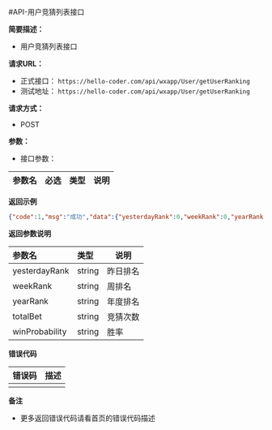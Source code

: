 #API-用户竞猜列表接口

**简要描述：** 

- 用户竞猜列表接口

**请求URL：** 
- 正式接口： `https://hello-coder.com/api/wxapp/User/getUserRanking`
- 测试地址： `https://hello-coder.com/api/wxapp/User/getUserRanking` 
  
**请求方式：**
- POST

**参数：** 

 - 接口参数：

|参数名|必选|类型|说明|
|:----    |:---|:----- |----- |

 **返回示例**

```json
{"code":1,"msg":"成功","data":{"yesterdayRank":0,"weekRank":0,"yearRank":2,"totalBet":2,"winProbability":"50.00"}}
```

 **返回参数说明** 

|参数名|类型|说明|
|:-----  |:-----|----- |
| yesterdayRank | string | 昨日排名 |
| weekRank | string | 周排名 |
| yearRank | string | 年度排名 |
| totalBet | string | 竞猜次数 |
| winProbability | string | 胜率 |
**错误代码**

| 错误码 | 描述 |
|:-----  |:-----|
|  | |

 **备注** 

- 更多返回错误代码请看首页的错误代码描述
